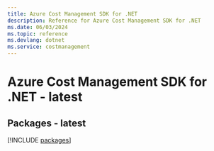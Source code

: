 ```yaml
---
title: Azure Cost Management SDK for .NET
description: Reference for Azure Cost Management SDK for .NET
ms.date: 06/03/2024
ms.topic: reference
ms.devlang: dotnet
ms.service: costmanagement
---
```

# Azure Cost Management SDK for .NET - latest
## Packages - latest
[!INCLUDE [packages](cost-management-index.md)]